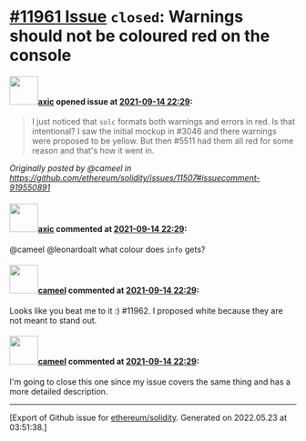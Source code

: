 # [\#11961 Issue](https://github.com/ethereum/solidity/issues/11961) `closed`: Warnings should not be coloured red on the console

#### <img src="https://avatars.githubusercontent.com/u/20340?v=4" width="50">[axic](https://github.com/axic) opened issue at [2021-09-14 22:29](https://github.com/ethereum/solidity/issues/11961):

> I just noticed that `solc` formats both warnings and errors in red. Is that intentional? I saw the initial mockup in #3046 and there warnings were proposed to be yellow. But then #5511 had them all red for some reason and that's how it went in.

_Originally posted by @cameel in https://github.com/ethereum/solidity/issues/11507#issuecomment-919550891_

#### <img src="https://avatars.githubusercontent.com/u/20340?v=4" width="50">[axic](https://github.com/axic) commented at [2021-09-14 22:29](https://github.com/ethereum/solidity/issues/11961#issuecomment-919557472):

@cameel @leonardoalt what colour does `info` gets?

#### <img src="https://avatars.githubusercontent.com/u/137030?v=4" width="50">[cameel](https://github.com/cameel) commented at [2021-09-14 22:29](https://github.com/ethereum/solidity/issues/11961#issuecomment-919560380):

Looks like you beat me to it :) #11962.
I proposed white because they are not meant to stand out.

#### <img src="https://avatars.githubusercontent.com/u/137030?v=4" width="50">[cameel](https://github.com/cameel) commented at [2021-09-14 22:29](https://github.com/ethereum/solidity/issues/11961#issuecomment-920163114):

I'm going to close this one since my issue covers the same thing and has a more detailed description.


-------------------------------------------------------------------------------



[Export of Github issue for [ethereum/solidity](https://github.com/ethereum/solidity). Generated on 2022.05.23 at 03:51:38.]
